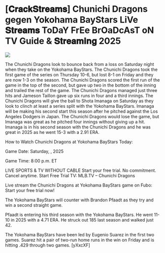 # [𝐂𝐫𝐚𝐜𝐤𝐒𝐭𝐫𝐞𝐚𝐦𝐬] Chunichi Dragons gegen Yokohama BayStars LiVe 𝐒𝐭𝐫𝐞𝐚𝐦𝐬 ToDaY FrEe BrOaDcAsT oN TV Guide & 𝐒𝐭𝐫𝐞𝐚𝐦𝐢𝐧𝐠  2025  
  
  
[![](https://i.imgur.com/qSNzIqt.png)](https://movie.rssnews.media/ivwYMDmG.php)  
  
The Chunichi Dragons look to bounce back from a loss on Saturday night when they take on the Yokohama BayStars. The Chunichi Dragons took the first game of the series on Thursday 10-6, but lost 8-1 on Friday and they are now 1-3 on the season. The Chunichi Dragons scored the first run of the game in the top of the second, but gave up two in the bottom of the inning and trailed the rest of the game. The Chunichi Dragons managed just three hits and Jameson Taillon gave up six runs in four and a third innings. The Chunichi Dragons will give the ball to Shota Imanaga on Saturday as they look to clinch at least a series split with the Yokohama BayStars. Imanaga will be making his second start this season after he pitched against the Los Angeles Dodgers in Japan. The Chunichi Dragons would lose the game, but Imanaga was great as he pitched four innings without giving up a hit. Imanaga is in his second season with the Chunichi Dragons and he was great in 2025 as he went 15-3 with a 2.91 ERA.

How to Watch Chunichi Dragons at Yokohama BayStars Today:

Game Date: Saturday, , 2025

Game Time: 8:00 p.m. ET

LIVE SPORTS & TV WITHOUT CABLE
Start your free trial. No commitment. Cancel anytime.
Start Free Trial
TV: MLB.TV – Chunichi Dragons

Live stream the Chunichi Dragons at Yokohama BayStars game on Fubo: Start your free trial now!

The Yokohama BayStars will counter with Brandon Pfaadt as they try and win a second straight game.

Pfaadt is entering his third season with the Yokohama BayStars. He went 11-10 in 2025 with a 4.71 ERA. He struck out 185 last season and walked just 42.

The Yokohama BayStars have been led by Eugenio Suarez in the first two games. Suarez hit a pair of two-run home runs in the win on Friday and is hitting .429 through two games. [yXxcXF]